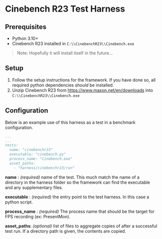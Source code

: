 # Cinebench R23 Test Harness

## Prerequisites

- Python 3.10+
- Cinebench R23 installed in `C:\\CinebenchR23\\Cinebench.exe`

> Note: Hopefully it will install itself in the future...

## Setup

  1. Follow the setup instructions for the framework. If you have done so, all required python dependencies *should* be installed.
  2. Unzip Cinebench R23 from https://www.maxon.net/en/downloads into `C:\\CinebenchR23\\Cinebench.exe`

## Configuration

Below is an example use of this harness as a test in a benchmark configuration.

```yaml
...
...
tests:
  name: "cinebenchr23"
  executable: "cinebench.py"
  process_name: "Cinebench.exe"
  asset_paths:
    - "harness/cinebenchr23/run"
```

__name__ : _(required)_ name of the test. This much match the name of a directory in the harness folder so the framework
can find the executable and any supplementary files.

__executable__ : _(required)_ the entry point to the test harness. In this case a python script.

__process_name__ : _(required)_ The process name that should be the target for FPS recording (ex: PresentMon).

__asset_paths__: _(optional)_ list of files to aggregate copies of after a successful test run. If a directory path is
given, the contents are copied.


